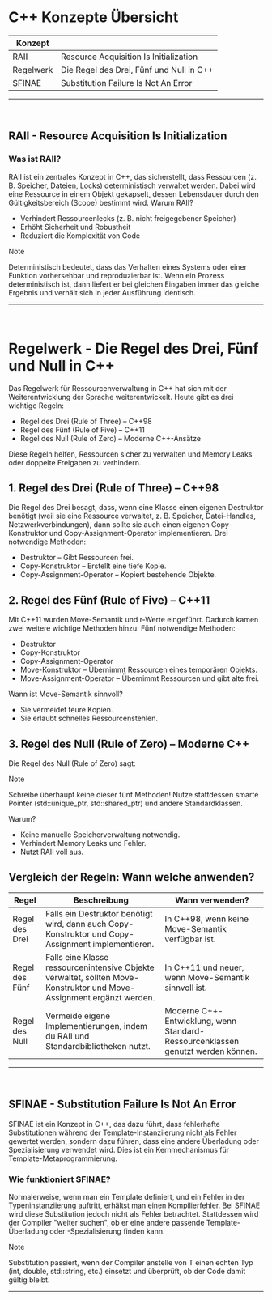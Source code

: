 # C++ Konzepte Übersicht

| Konzept |  |
|--|--|
| RAII | Resource Acquisition Is Initialization |
| Regelwerk | Die Regel des Drei, Fünf und Null in C++ |
| SFINAE | Substitution Failure Is Not An Error |

---

<br>

## RAII - Resource Acquisition Is Initialization 

### Was ist RAII?

RAII ist ein zentrales Konzept in C++, das sicherstellt, dass Ressourcen (z. B. Speicher, Dateien, Locks) deterministisch verwaltet werden. Dabei wird eine Ressource in einem Objekt gekapselt, dessen Lebensdauer durch den Gültigkeitsbereich (Scope) bestimmt wird.
Warum RAII?

- Verhindert Ressourcenlecks (z. B. nicht freigegebener Speicher)
- Erhöht Sicherheit und Robustheit
- Reduziert die Komplexität von Code

> [!NOTE]
> Deterministisch bedeutet, dass das Verhalten eines Systems oder einer Funktion vorhersehbar und reproduzierbar ist. Wenn ein Prozess deterministisch ist, dann liefert er bei gleichen Eingaben immer das gleiche Ergebnis und verhält sich in jeder Ausführung identisch.

---

<br>

# Regelwerk - Die Regel des Drei, Fünf und Null in C++ 

Das Regelwerk für Ressourcenverwaltung in C++ hat sich mit der Weiterentwicklung der Sprache weiterentwickelt. Heute gibt es drei wichtige Regeln:

- Regel des Drei (Rule of Three) – C++98
- Regel des Fünf (Rule of Five) – C++11
- Regel des Null (Rule of Zero) – Moderne C++-Ansätze

Diese Regeln helfen, Ressourcen sicher zu verwalten und Memory Leaks oder doppelte Freigaben zu verhindern.


## 1. Regel des Drei (Rule of Three) – C++98

Die Regel des Drei besagt, dass, wenn eine Klasse einen eigenen Destruktor benötigt (weil sie eine Ressource verwaltet, z. B. Speicher, Datei-Handles, Netzwerkverbindungen), dann sollte sie auch einen eigenen Copy-Konstruktor und Copy-Assignment-Operator implementieren.
Drei notwendige Methoden:

- Destruktor – Gibt Ressourcen frei.
- Copy-Konstruktor – Erstellt eine tiefe Kopie.
- Copy-Assignment-Operator – Kopiert bestehende Objekte.

## 2. Regel des Fünf (Rule of Five) – C++11

Mit C++11 wurden Move-Semantik und r-Werte eingeführt. Dadurch kamen zwei weitere wichtige Methoden hinzu:
Fünf notwendige Methoden:

- Destruktor
- Copy-Konstruktor
- Copy-Assignment-Operator
- Move-Konstruktor – Übernimmt Ressourcen eines temporären Objekts.
- Move-Assignment-Operator – Übernimmt Ressourcen und gibt alte frei.

Wann ist Move-Semantik sinnvoll?

- Sie vermeidet teure Kopien.
- Sie erlaubt schnelles Ressourcenstehlen. 

## 3. Regel des Null (Rule of Zero) – Moderne C++

Die Regel des Null (Rule of Zero) sagt:

> [!NOTE]
> Schreibe überhaupt keine dieser fünf Methoden!
> Nutze stattdessen smarte Pointer (std::unique_ptr, std::shared_ptr) und andere Standardklassen.

Warum?

- Keine manuelle Speicherverwaltung notwendig.
- Verhindert Memory Leaks und Fehler.
- Nutzt RAII voll aus.

## Vergleich der Regeln: Wann welche anwenden?

|Regel	|Beschreibung	|Wann verwenden?|
|---|---|---|
|Regel des Drei	|Falls ein Destruktor benötigt wird, dann auch Copy-Konstruktor und Copy-Assignment implementieren.	|In C++98, wenn keine Move-Semantik verfügbar ist.|
|Regel des Fünf	|Falls eine Klasse ressourcenintensive Objekte verwaltet, sollten Move-Konstruktor und Move-Assignment ergänzt werden.	|In C++11 und neuer, wenn Move-Semantik sinnvoll ist.|
|Regel des Null	|Vermeide eigene Implementierungen, indem du RAII und Standardbibliotheken nutzt.|	Moderne C++-Entwicklung, wenn Standard-Ressourcenklassen genutzt werden können.|

---

<br>

## SFINAE - Substitution Failure Is Not An Error

SFINAE ist ein Konzept in C++, das dazu führt, dass fehlerhafte Substitutionen während der Template-Instanziierung nicht als Fehler gewertet werden, sondern dazu führen, dass eine andere Überladung oder Spezialisierung verwendet wird. Dies ist ein Kernmechanismus für Template-Metaprogrammierung.

### Wie funktioniert SFINAE?

Normalerweise, wenn man ein Template definiert, und ein Fehler in der Typeninstanziierung auftritt, erhältst man einen Kompilierfehler. Bei SFINAE wird diese Substitution jedoch nicht als Fehler betrachtet. Stattdessen wird der Compiler "weiter suchen", ob er eine andere passende Template-Überladung oder -Spezialisierung finden kann.

> [!NOTE]
> Substitution passiert, wenn der Compiler anstelle von T einen echten Typ (int, double, std::string, etc.) einsetzt und überprüft, ob der Code damit gültig bleibt.


--- 

